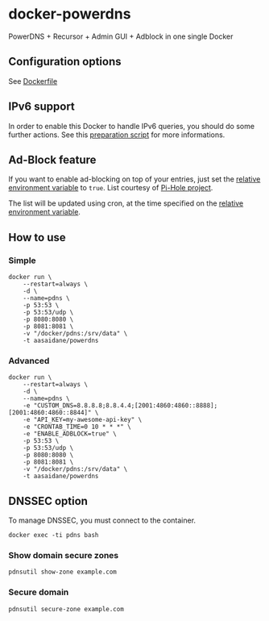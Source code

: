 # docker-powerdns

PowerDNS + Recursor + Admin GUI + Adblock in one single Docker

## Configuration options

See [Dockerfile](Dockerfile#L9)

## IPv6 support

In order to enable this Docker to handle IPv6 queries, you should do some further actions. See this [preparation script](https://github.com/julianxhokaxhiu/vps-powered-by-docker/blob/master/modules/dns_server.sh#L16) for more informations.

## Ad-Block feature

If you want to enable ad-blocking on top of your entries, just set the [relative environment variable](Dockerfile#L27) to `true`. List courtesy of [Pi-Hole project](https://pi-hole.net/).

The list will be updated using cron, at the time specified on the [relative environment variable](Dockerfile#L24).

## How to use

### Simple

```
docker run \
    --restart=always \
    -d \
    --name=pdns \
    -p 53:53 \
    -p 53:53/udp \
    -p 8080:8080 \
    -p 8081:8081 \
    -v "/docker/pdns:/srv/data" \
    -t aasaidane/powerdns
```

### Advanced

```
docker run \
    --restart=always \
    -d \
    --name=pdns \
    -e "CUSTOM_DNS=8.8.8.8;8.8.4.4;[2001:4860:4860::8888];[2001:4860:4860::8844]" \
    -e "API_KEY=my-awesome-api-key" \
    -e "CRONTAB_TIME=0 10 * * *" \
    -e "ENABLE_ADBLOCK=true" \
    -p 53:53 \
    -p 53:53/udp \
    -p 8080:8080 \
    -p 8081:8081 \
    -v "/docker/pdns:/srv/data" \
    -t aasaidane/powerdns
```


## DNSSEC option

To manage DNSSEC, you must connect to the container.
```
docker exec -ti pdns bash
```

### Show domain secure zones

```
pdnsutil show-zone example.com
```

### Secure domain

```
pdnsutil secure-zone example.com
```
